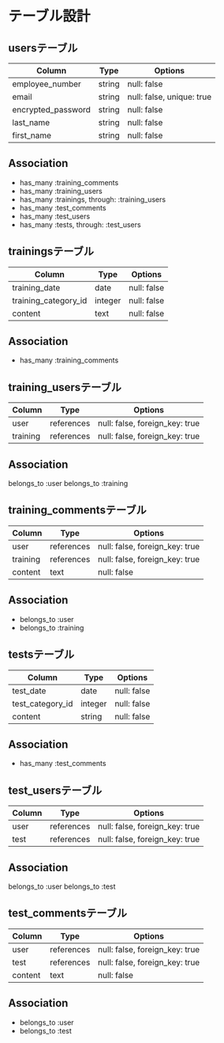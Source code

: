 # テーブル設計

## usersテーブル

| Column             | Type   | Options                   |
| ------------------ | ------ | ------------------------- |
| employee_number    | string | null: false               |
| email              | string | null: false, unique: true |
| encrypted_password | string | null: false               |
| last_name          | string | null: false               |
| first_name         | string | null: false               |

## Association

- has_many :training_comments
- has_many :training_users
- has_many :trainings, through: :training_users
- has_many :test_comments
- has_many :test_users
- has_many :tests, through: :test_users

## trainingsテーブル

| Column               | Type    | Options     |
| -------------------- | ------- | ----------- |
| training_date        | date    | null: false |
| training_category_id | integer | null: false |
| content              | text    | null: false |

## Association

- has_many :training_comments

## training_usersテーブル

| Column   | Type       | Options                        |
| -------- | ---------- | ------------------------------ |
| user     | references | null: false, foreign_key: true |
| training | references | null: false, foreign_key: true |

## Association

belongs_to :user
belongs_to :training

## training_commentsテーブル

| Column   | Type       | Options                        |
| -------- | ---------- | ------------------------------ |
| user     | references | null: false, foreign_key: true |
| training | references | null: false, foreign_key: true |
| content  | text       | null: false                    |

## Association

- belongs_to :user
- belongs_to :training

## testsテーブル

| Column           | Type    | Options     |
| ---------------- | ------- | ----------- |
| test_date        | date    | null: false |
| test_category_id | integer | null: false |
| content          | string  | null: false |

## Association

- has_many :test_comments

## test_usersテーブル

| Column | Type       | Options                        |
| ------ | ---------- | ------------------------------ |
| user   | references | null: false, foreign_key: true |
| test   | references | null: false, foreign_key: true |

## Association

belongs_to :user
belongs_to :test

## test_commentsテーブル

| Column  | Type       | Options                        |
| ------- | ---------- | ------------------------------ |
| user    | references | null: false, foreign_key: true |
| test    | references | null: false, foreign_key: true |
| content | text       | null: false                    |

## Association

- belongs_to :user
- belongs_to :test
